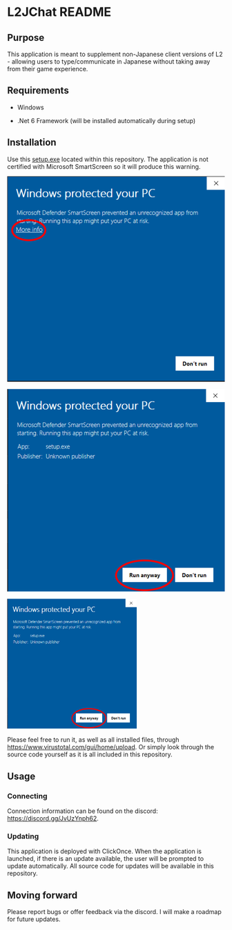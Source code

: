 ﻿# L2JChat README

## Purpose
This application is meant to supplement non-Japanese client versions of L2 - allowing users to type/communicate in Japanese without taking away from their game experience.

## Requirements 
- Windows

- .Net 6 Framework (will be installed automatically during setup)

## Installation
Use this [setup.exe](https://github.com/MoetsukiOtoko/L2JChat/blob/master/published/setup.exe?raw=true) located within this repository.
The application is not certified with Microsoft SmartScreen so it will produce this warning. 

![](MicrosoftSmartScreenWarning.png )

![](MicrosoftSmartScreenWarning2.png)

<img src="MicrosoftSmartScreenWarning2.png" width="300" height="300">

Please feel free to run it, as well as all installed files, through https://www.virustotal.com/gui/home/upload. Or simply look through the source code yourself as it is all included in this repository.

## Usage

### Connecting
Connection information can be found on the discord: https://discord.gg/JvUzYnph62.

### Updating
This application is deployed with ClickOnce. When the application is launched, if there is an update available, the user will be prompted to update automatically. All source code for updates will be available in this repository. 

## Moving forward
Please report bugs or offer feedback via the discord. I will make a roadmap for future updates.
